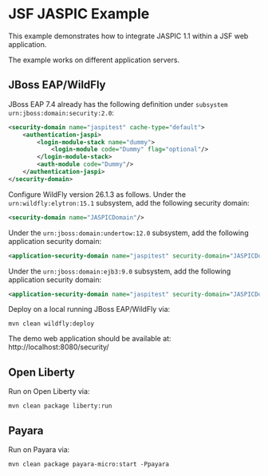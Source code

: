 # JSF JASPIC Example

This example demonstrates how to integrate JASPIC 1.1 within a JSF web application.

The example works on different application servers.


## JBoss EAP/WildFly

JBoss EAP 7.4 already has the following definition under `subsystem` `urn:jboss:domain:security:2.0`:
```xml
<security-domain name="jaspitest" cache-type="default">
    <authentication-jaspi>
        <login-module-stack name="dummy">
            <login-module code="Dummy" flag="optional"/>
        </login-module-stack>
        <auth-module code="Dummy"/>
    </authentication-jaspi>
</security-domain>
```

Configure WildFly version 26.1.3 as follows.
Under the `urn:wildfly:elytron:15.1` subsystem, add the following security domain:
```xml
<security-domain name="JASPICDomain"/>
```
Under the `urn:jboss:domain:undertow:12.0` subsystem, add the following application security domain:
```xml
<application-security-domain name="jaspitest" security-domain="JASPICDomain" integrated-jaspi="false"/>
```
Under the `urn:jboss:domain:ejb3:9.0` subsystem, add the following application security domain:
```xml
<application-security-domain name="jaspitest" security-domain="JASPICDomain"/>
```

Deploy on a local running JBoss EAP/WildFly via:
```
mvn clean wildfly:deploy
```

The demo web application should be available at: http://localhost:8080/security/


## Open Liberty

Run on Open Liberty via:
```
mvn clean package liberty:run
```


## Payara

Run on Payara via:
```
mvn clean package payara-micro:start -Ppayara
```
